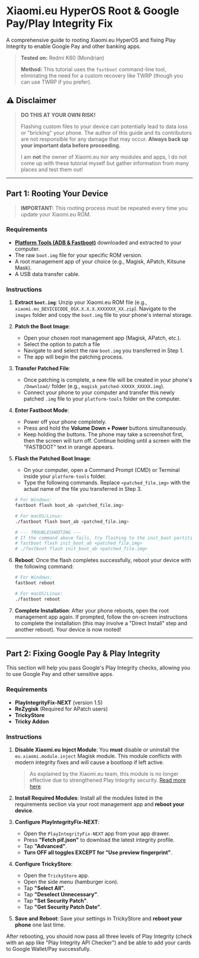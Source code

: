 # Xiaomi.eu HyperOS Root & Google Pay/Play Integrity Fix

A comprehensive guide to rooting Xiaomi.eu HyperOS and fixing Play Integrity to enable Google Pay and other banking apps.

> **Tested on:** Redmi K60 (Mondrian)
>
> **Method:** This tutorial uses the `fastboot` command-line tool, eliminating the need for a custom recovery like TWRP (though you can use TWRP if you prefer).

## ⚠️ Disclaimer

> **DO THIS AT YOUR OWN RISK\!**
>
> Flashing custom files to your device can potentially lead to data loss or "bricking" your phone. The author of this guide and its contributors are not responsible for any damage that may occur. **Always back up your important data before proceeding.**
> 
> I am **not** the owner of Xiaomi.eu nor any modules and apps, I do not come up with these tutorial myself but gather information from many places and test them out!

-----

## Part 1: Rooting Your Device

> **IMPORTANT:** This rooting process must be repeated every time you update your Xiaomi.eu ROM.

### Requirements

  - [**Platform Tools (ADB & Fastboot)**](https://developer.android.com/tools/releases/platform-tools?#downloads) downloaded and extracted to your computer.
  - The raw `boot.img` file for your specific ROM version.
  - A root management app of your choice (e.g., Magisk, APatch, Kitsune Mask).
  - A USB data transfer cable.

### Instructions

1.  **Extract `boot.img`**: Unzip your Xiaomi.eu ROM file (e.g., `xiaomi.eu_DEVICECODE_OSX.X.X.X.XXXXXXX_XX.zip`). Navigate to the `images` folder and copy the `boot.img` file to your phone's internal storage.

2.  **Patch the Boot Image**:

      - Open your chosen root management app (Magisk, APatch, etc.).
      - Select the option to patch a file
      - Navigate to and select the raw `boot.img` you transferred in Step 1.
      - The app will begin the patching process.

3.  **Transfer Patched File**:

      - Once patching is complete, a new file will be created in your phone's `/Download/` folder (e.g., `magisk_patched-XXXXX_XXXXX.img`).
      - Connect your phone to your computer and transfer this newly patched `.img` file to your `platform-tools` folder on the computer.

4.  **Enter Fastboot Mode**:

      - Power off your phone completely.
      - Press and hold the **Volume Down + Power** buttons simultaneously.
      - Keep holding the buttons. The phone may take a screenshot first, then the screen will turn off. Continue holding until a screen with the "FASTBOOT" text in orange appears.

5.  **Flash the Patched Boot Image**:

      - On your computer, open a Command Prompt (CMD) or Terminal inside your `platform-tools` folder.
      - Type the following commands. Replace `<patched_file.img>` with the actual name of the file you transferred in Step 3.

    <!-- end list -->

    ```bash
    # For Windows:
    fastboot flash boot_ab <patched_file.img>

    # For macOS/Linux:
    ./fastboot flash boot_ab <patched_file.img>

    # --- TROUBLESHOOTING ---
    # If the command above fails, try flashing to the init_boot partition instead:
    # fastboot flash init_boot_ab <patched_file.img>
    # ./fastboot flash init_boot_ab <patched_file.img>
    ```

6.  **Reboot**: Once the flash completes successfully, reboot your device with the following command:

    ```bash
    # For Windows:
    fastboot reboot

    # For macOS/Linux:
    ./fastboot reboot
    ```

7.  **Complete Installation**: After your phone reboots, open the root management app again. If prompted, follow the on-screen instructions to complete the installation (this may involve a "Direct Install" step and another reboot). Your device is now rooted\!

-----

## Part 2: Fixing Google Pay & Play Integrity

This section will help you pass Google's Play Integrity checks, allowing you to use Google Pay and other sensitive apps.

### Requirements

  - **PlayIntegrityFix-NEXT** (version 1.5)
  - **ReZygisk** (Required for APatch users)
  - **TrickyStore**
  - **Tricky Addon**

### Instructions

1.  **Disable Xiaomi.eu Inject Module**: You **must** disable or uninstall the `eu.xiaomi.module.inject` Magisk module. This module conflicts with modern integrity fixes and will cause a bootloop if left active.

    > As explained by the Xiaomi.eu team, this module is no longer effective due to strengthened Play Integrity security. [Read more here](https://xiaomi.eu/community/threads/regarding-google-play-integrity-google-pay-wallet.75761/).

2.  **Install Required Modules**: Install all the modules listed in the requirements section via your root management app and **reboot your device**.

3.  **Configure PlayIntegrityFix-NEXT**:

      - Open the `PlayIntegrityFix-NEXT` app from your app drawer.
      - Press **"Fetch pif.json"** to download the latest integrity profile.
      - Tap **"Advanced"**.
      - **Turn OFF all toggles EXCEPT for "Use preview fingerprint"**.

4.  **Configure TrickyStore**:

      - Open the `TrickyStore` app.
      - Open the side menu (hamburger icon).
      - Tap **"Select All"**.
      - Tap **"Deselect Unnecessary"**.
      - Tap **"Set Security Patch"**.
      - Tap **"Get Security Patch Date"**.

5.  **Save and Reboot**: Save your settings in TrickyStore and **reboot your phone** one last time.

After rebooting, you should now pass all three levels of Play Integrity (check with an app like "Play Integrity API Checker") and be able to add your cards to Google Wallet/Pay successfully.
